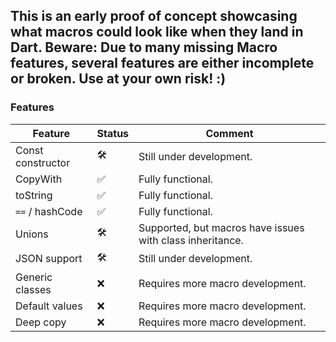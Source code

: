 
## This is an early proof of concept showcasing what macros could look like when they land in Dart. Beware: Due to many missing Macro features, several features are either incomplete or broken. Use at your own risk! :)

### Features

| Feature              | Status           | Comment                                                                    |
|----------------------|------------------|---------------------------------------------------------------|
| Const constructor    | 🛠️ | Still under development.                                                   |
| CopyWith             | ✅ | Fully functional.                                                          |
| toString             | ✅ | Fully functional.                                                          |
| `==` / hashCode      | ✅ | Fully functional.                                                          |
| Unions               | 🛠️ | Supported, but macros have issues with class inheritance.                  |
| JSON support         | 🛠️ | Still under development.                                                   |
| Generic classes      | ❌ | Requires more macro development.                                           |
| Default values       | ❌ | Requires more macro development.                                           |
| Deep copy            | ❌ | Requires more macro development.                                           |
